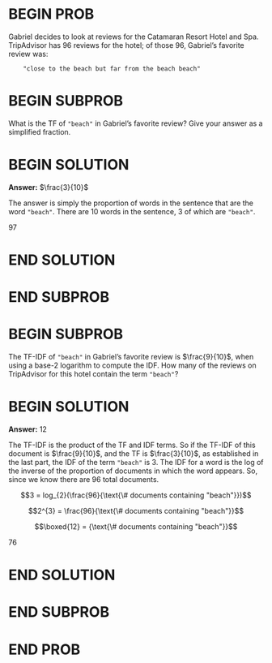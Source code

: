 # BEGIN PROB

Gabriel decides to look at reviews for the Catamaran Resort Hotel and Spa. TripAdvisor has 96 reviews for the hotel; of those 96, Gabriel’s favorite review was:

```
    "close to the beach but far from the beach beach"
```

# BEGIN SUBPROB

What is the TF of `"beach"` in Gabriel’s favorite review? Give your answer as a simplified fraction.

# BEGIN SOLUTION

**Answer:** $\frac{3}{10}$

The answer is simply the proportion of words in the sentence that are the word `"beach"`. There are 10 words in the sentence, 3 of which are `"beach"`.

<average>97</average>

# END SOLUTION

# END SUBPROB

# BEGIN SUBPROB

The TF-IDF of `"beach"` in Gabriel’s favorite review is $\frac{9}{10}$, when using a base-2 logarithm to compute the IDF. How many of the reviews on TripAdvisor for this hotel contain the term `"beach"`?

# BEGIN SOLUTION

**Answer:** 12

The TF-IDF is the product of the TF and IDF terms. So if the TF-IDF of this document is $\frac{9}{10}$, and the TF is $\frac{3}{10}$, as established in the last part, the IDF of the term `"beach"` is 3. The IDF for a word is the log of the inverse of the proportion of documents in which the word appears. So, since we know there are 96 total documents.

$$3 = log_{2}(\frac{96}{\text{\# documents containing "beach"}})$$

$$2^{3} = \frac{96}{\text{\# documents containing "beach"}}$$

$$\boxed{12} = {\text{\# documents containing "beach"}}$$

<average>76</average>

# END SOLUTION

# END SUBPROB

# END PROB